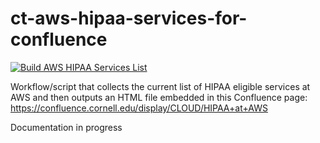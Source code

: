 # ct-aws-hipaa-services-for-confluence

[![Build AWS HIPAA Services List](https://github.com/CU-CommunityApps/ct-aws-hipaa-services-for-confluence/actions/workflows/build-services-list.yml/badge.svg)](https://github.com/CU-CommunityApps/ct-aws-hipaa-services-for-confluence/actions/workflows/build-services-list.yml)

Workflow/script that collects the current list of HIPAA eligible services at AWS and then outputs an
HTML file embedded in this Confluence page: <https://confluence.cornell.edu/display/CLOUD/HIPAA+at+AWS>

Documentation in progress
